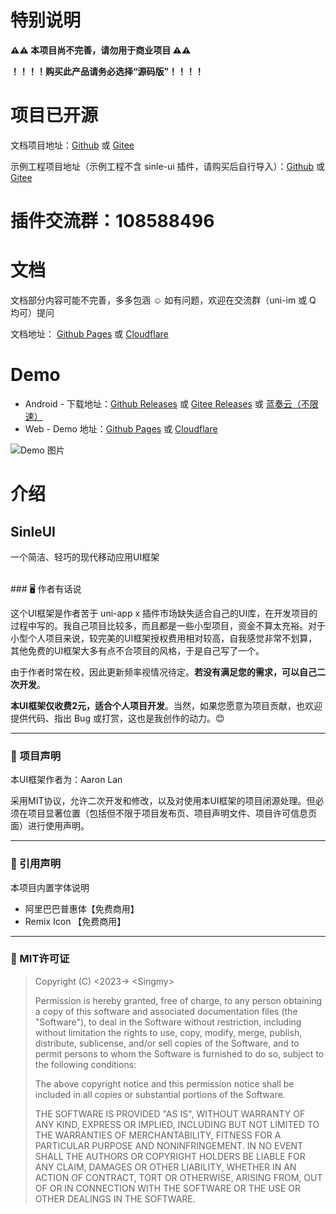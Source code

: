 # 特别说明
**⚠⚠ ️本项目尚不完善，请勿用于商业项目 ⚠⚠**

**！！！！购买此产品请务必选择“源码版”！！！！**

# 项目已开源

文档项目地址：[Github](https://github.com/singmywp/singmywp.github.io) 或 [Gitee](https://gitee.com/singmywp/singmywp.github.io)

示例工程项目地址（示例工程不含 sinle-ui 插件，请购买后自行导入）：[Github](https://github.com/singmywp/SinleUI-Demo) 或 [Gitee](https://gitee.com/singmywp/SinleUI-Demo)


# 插件交流群：108588496

# 文档
文档部分内容可能不完善，多多包涵 ☺️
如有问题，欢迎在交流群（uni-im 或 Q 均可）提问

文档地址： [Github Pages](https://singmywp.github.io/) 或 [Cloudflare](https://sinleui.pages.dev/)

# Demo
* Android - 下载地址：[Github Releases](https://github.com/singmywp/SinleUI-Demo/releases) 或 [Gitee Releases](https://gitee.com/singmywp/SinleUI-Demo/releases) 或 [蓝奏云（不限速）](https://singmy.lanzoub.com/i0Uv12g3nbxe)
* Web - Demo 地址：[Github Pages](https://singmywp.github.io/demo/#/) 或 [Cloudflare](https://sinleui.pages.dev/demo/#/)

![Demo 图片](https://env-00jxh127uky3.normal.cloudstatic.cn/images/democode.png)

# 介绍

## SinleUI
一个简洁、轻巧的现代移动应用UI框架

<br />
### 🖥️  作者有话说

这个UI框架是作者苦于 uni-app x 插件市场缺失适合自己的UI库，在开发项目的过程中写的。我自己项目比较多，而且都是一些小型项目，资金不算太充裕。对于小型个人项目来说，较完美的UI框架授权费用相对较高，自我感觉非常不划算，其他免费的UI框架大多有点不合项目的风格，于是自己写了一个。

由于作者时常在校，因此更新频率视情况待定。**若没有满足您的需求，可以自己二次开发**。

**本UI框架仅收费2元，适合个人项目开发**。当然，如果您愿意为项目贡献，也欢迎提供代码、指出 Bug 或打赏，这也是我创作的动力。😊

---

### 🍕  项目声明

本UI框架作者为：Aaron Lan 

采用MIT协议，允许二次开发和修改，以及对使用本UI框架的项目闭源处理。但必须在项目显著位置（包括但不限于项目发布页、项目声明文件、项目许可信息页面）进行使用声明。

---

### 🍪  引用声明

本项目内置字体说明

- 阿里巴巴普惠体【免费商用】
- Remix Icon 【免费商用】

---

### 📖  MIT许可证

> Copyright (C) <2023-> \<Singmy\>
>
> Permission is hereby granted, free of charge, to any person obtaining a copy of this software and associated documentation files (the "Software"), to deal in the Software without restriction, including without limitation the rights to use, copy, modify, merge, publish, distribute, sublicense, and/or sell copies of the Software, and to permit persons to whom the Software is furnished to do so, subject to the following conditions:
>
> The above copyright notice and this permission notice shall be included in all copies or substantial portions of the Software.
>
> THE SOFTWARE IS PROVIDED "AS IS", WITHOUT WARRANTY OF ANY KIND, EXPRESS OR IMPLIED, INCLUDING BUT NOT LIMITED TO THE WARRANTIES OF MERCHANTABILITY, FITNESS FOR A PARTICULAR PURPOSE AND NONINFRINGEMENT. IN NO EVENT SHALL THE AUTHORS OR COPYRIGHT HOLDERS BE LIABLE FOR ANY CLAIM, DAMAGES OR OTHER LIABILITY, WHETHER IN AN ACTION OF CONTRACT, TORT OR OTHERWISE, ARISING FROM, OUT OF OR IN CONNECTION WITH THE SOFTWARE OR THE USE OR OTHER DEALINGS IN THE SOFTWARE. 

